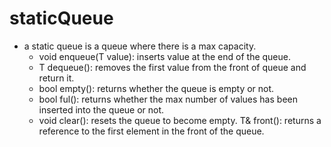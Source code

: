 # staticQueue
* a static queue is a queue where there is a max capacity.
    * void enqueue(T value): inserts value at the end of the queue.
    * T dequeue(): removes the first value from the front of queue and return it.
    * bool empty(): returns whether the queue is empty or not.
    * bool ful(): returns whether the max number of values has been inserted into the queue or not.
    * void clear(): resets the queue to become empty.
    T& front(): returns a reference to the first element in the front of the queue.